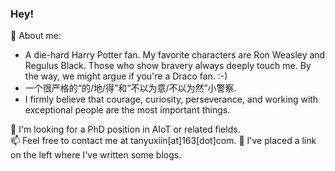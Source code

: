 ### Hey!

💬 About me:
- A die-hard Harry Potter fan. My favorite characters are Ron Weasley and Regulus Black. Those who show bravery always deeply touch me. By the way, we might argue if you're a Draco fan. :-)
- 一个很严格的“的/地/得”和“不以为意/不以为然”小警察. 
- I firmly believe that courage, curiosity, perseverance, and working with exceptional people are the most important things.

🔭 I'm looking for a PhD position in AIoT or related fields.   
📫 Feel free to contact me at tanyuxiin[at]163[dot]com.
📖 I've placed a link on the left where I've written some blogs. 
